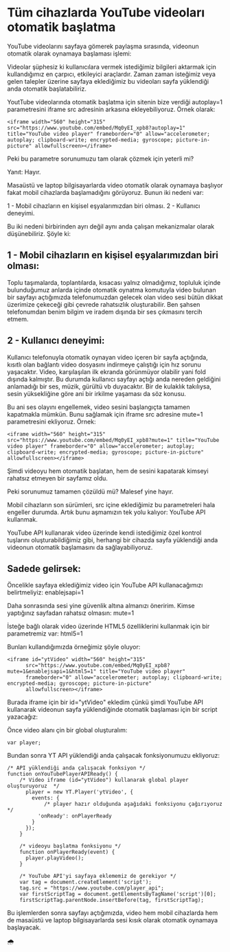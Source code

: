 <h1>Tüm cihazlarda YouTube videoları otomatik başlatma</h1>

YouTube videolarını sayfaya gömerek paylaşma sırasında, videonun otomatik olarak oynamaya başlaması işlemi:

Videolar şüphesiz ki kullanıcılara vermek istediğimiz bilgileri aktarmak için kullandığımız en çarpıcı, etkileyici araçlardır. Zaman zaman isteğimiz veya gelen talepler üzerine sayfaya eklediğimiz bu videoları sayfa yüklendiği anda otomatik başlatabiliriz.

YoutTube videolarında otomatik başlatma için sitenin bize verdiği autoplay=1 parametresini iframe src adresinin arkasına ekleyebiliyoruz. Örnek olarak: 
```
<iframe width="560" height="315" src="https://www.youtube.com/embed/Mq0yEI_xpb8?autoplay=1" title="YouTube video player" frameborder="0" allow="accelerometer; autoplay; clipboard-write; encrypted-media; gyroscope; picture-in-picture" allowfullscreen></iframe>
```

Peki bu parametre sorunumuzu tam olarak çözmek için yeterli mi?

Yanıt: Hayır.

Masaüstü ve laptop bilgisayarlarda video otomatik olarak oynamaya başlıyor fakat mobil cihazlarda başlamadığını görüyoruz. Bunun iki nedeni var:

1 - Mobil cihazların en kişisel eşyalarımızdan biri olması.
2 - Kullanıcı deneyimi.

Bu iki nedeni birbirinden ayrı değil aynı anda çalışan mekanizmalar olarak düşünebiliriz. Şöyle ki:

<h2>1 - Mobil cihazların en kişisel eşyalarımızdan biri olması:</h2>
Toplu taşımalarda, toplantılarda, kısacası yalnız olmadığımız, topluluk içinde bulunduğumuz anlarda içinde otomatik oynatma komutuyla video bulunan bir sayfayı açtığımızda telefonumuzdan gelecek olan video sesi bütün dikkat üzerimize çekeceği gibi çevrede rahatsızlık oluşturabilir. Ben şahsen telefonumdan benim bilgim ve iradem dışında bir ses çıkmasını tercih etmem.

<h2>2 - Kullanıcı deneyimi:</h2> Kullanıcı telefonuyla otomatik oynayan video içeren bir sayfa açtığında, kısıtlı olan bağlantı video dosyasını indirmeye çalıştığı için hız sorunu yaşacaktır. Video, karşılaşılan ilk ekranda görünmüyor olabilir yani fold dışında kalmıştır. Bu durumda kullanıcı sayfayı açtığı anda nereden geldiğini anlamadığı bir ses, müzik, gürültü vb duyacaktır. Bir de kulaklık takılıysa, sesin yüksekliğine göre ani bir irkilme yaşaması da söz konusu.

Bu ani ses olayını engellemek, video sesini başlangıçta tamamen kapatmakla mümkün. Bunu sağlamak için iframe src adresine mute=1 parametresini ekliyoruz. Örnek:
```
<iframe width="560" height="315" src="https://www.youtube.com/embed/Mq0yEI_xpb8?mute=1" title="YouTube video player" frameborder="0" allow="accelerometer; autoplay; clipboard-write; encrypted-media; gyroscope; picture-in-picture" allowfullscreen></iframe>
```
Şimdi videoyu hem otomatik başlatan, hem de sesini kapatarak kimseyi rahatsız etmeyen bir sayfamız oldu.

Peki sorunumuz tamamen çözüldü mü? Malesef yine hayır.

Mobil cihazların son sürümleri, src içine eklediğimiz bu parametreleri hala engeller durumda. Artık bunu aşmamızın tek yolu kalıyor: YouTube API kullanmak.

YouTube API kullanarak video üzerinde kendi istediğimiz özel kontrol tuşlarını oluşturabildiğimiz gibi, herhangi bir cihazda sayfa yüklendiği anda videonun otomatik başlamasını da sağlayabiliyoruz.

<h2>Sadede gelirsek:</h2>

Öncelikle sayfaya eklediğimiz video için YouTube API kullanacağımızı belirtmeliyiz: enablejsapi=1

Daha sonrasında sesi yine güvenlik altına almanızı öneririm. Kimse yaptığınız sayfadan rahatsız olmasın: mute=1

İsteğe bağlı olarak video üzerinde HTML5 özelliklerini kullanmak için bir parametremiz var: html5=1

Bunları kullandığımızda örneğimiz şöyle oluyor:
```
<iframe id="ytVideo" width="560" height="315"
      src="https://www.youtube.com/embed/Mq0yEI_xpb8?mute=1&enablejsapi=1&html5=1" title="YouTube video player"
      frameborder="0" allow="accelerometer; autoplay; clipboard-write; encrypted-media; gyroscope; picture-in-picture"
      allowfullscreen></iframe>
```
Burada iframe için bir id="ytVideo" ekledim çünkü şimdi YouTube API kullanarak videonun sayfa yüklendiğinde otomatik başlaması için bir script yazacağız:

Önce video alanı çin bir global oluşturalım:
```
var player;
```
Bundan sonra YT API yüklendiği anda çalışacak fonksiyonumuzu ekliyoruz:
```
/* API yüklendiği anda çalışacak fonksiyon */
function onYouTubePlayerAPIReady() {
	/* Video iframe (id="ytVideo") kullanarak global player oluşturuyoruz  */
      player = new YT.Player('ytVideo', {
        events: {
			/* player hazır olduğunda aşağıdaki fonksiyonu çağırıyoruz */
          'onReady': onPlayerReady
        }
      });
    }
    
    /* videoyu başlatma fonksiyonu */
    function onPlayerReady(event) {
      player.playVideo();
    }
    
    /* YouTube API'yi sayfaya eklememiz de gerekiyor */
    var tag = document.createElement('script');
    tag.src = "https://www.youtube.com/player_api";
    var firstScriptTag = document.getElementsByTagName('script')[0];
    firstScriptTag.parentNode.insertBefore(tag, firstScriptTag);
```
    
Bu işlemlerden sonra sayfayı açtığımızda, video hem mobil cihazlarda hem de masaüstü ve laptop bilgisayarlarda sesi kısık olarak otomatik oynamaya başlayacak.

🌧
